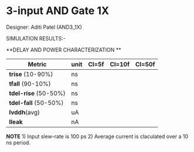 # 3-input AND Gate 1X

Designer: Aditi Patel (AND3_1X) 





SIMULATION RESULTS:-


**DELAY AND POWER CHARACTERIZATION **

| Metric | unit | Cl=5f | Cl=10f | Cl=50f |
|--------|------|-------|--------|--------|
| **trise** (10-90%)| ns | | | |
| **tfall** (90-10%) | ns |  |  |  |
| **tdel-rise** (50-50%) | ns |  |  |  |
| **tdel-fall** (50-50%) | ns |  | |  |
| **Ivddh**(avg) | uA |  |  |  |
| **Ileak** | nA |  |  |  |

**NOTE** 1) Input slew-rate is 100 ps 2) Average current is claculated over a 10 ns period.

